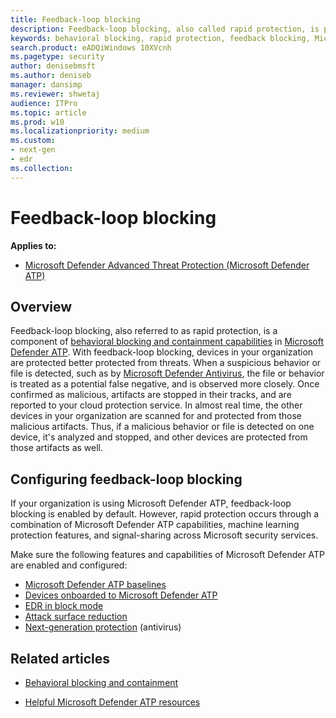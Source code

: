 ```yaml
---
title: Feedback-loop blocking
description: Feedback-loop blocking, also called rapid protection, is part of behavioral blocking and containment capabilities in Microsoft Defender ATP
keywords: behavioral blocking, rapid protection, feedback blocking, Microsoft Defender ATP
search.product: eADQiWindows 10XVcnh
ms.pagetype: security
author: denisebmsft
ms.author: deniseb
manager: dansimp
ms.reviewer: shwetaj
audience: ITPro 
ms.topic: article 
ms.prod: w10 
ms.localizationpriority: medium
ms.custom: 
- next-gen
- edr
ms.collection: 
---
```


# Feedback-loop blocking

**Applies to:**

- [Microsoft Defender Advanced Threat Protection (Microsoft Defender ATP)](https://go.microsoft.com/fwlink/p/?linkid=2069559)

## Overview

Feedback-loop blocking, also referred to as rapid protection, is a component of [behavioral blocking and containment capabilities](https://docs.microsoft.com/windows/security/threat-protection/microsoft-defender-atp/behavioral-blocking-containment) in [Microsoft Defender ATP](https://docs.microsoft.com/windows/security/threat-protection/). With feedback-loop blocking, devices in your organization are protected better protected from threats. When a suspicious behavior or file is detected, such as by [Microsoft Defender Antivirus](https://docs.microsoft.com/windows/security/threat-protection/windows-defender-antivirus/windows-defender-antivirus-in-windows-10), the file or behavior is treated as a potential false negative, and is observed more closely. Once confirmed as malicious, artifacts are stopped in their tracks, and are reported to your cloud protection service. In almost real time, the other devices in your organization are scanned for and protected from those malicious artifacts. Thus, if a malicious behavior or file is detected on one device, it's analyzed and stopped, and other devices are protected from those artifacts as well. 

## Configuring feedback-loop blocking

If your organization is using Microsoft Defender ATP, feedback-loop blocking is enabled by default. However, rapid protection occurs through a combination of Microsoft Defender ATP capabilities, machine learning protection features, and signal-sharing across Microsoft security services.

Make sure the following features and capabilities of Microsoft Defender ATP are enabled and configured:
- [Microsoft Defender ATP baselines](https://docs.microsoft.com/windows/security/threat-protection/microsoft-defender-atp/configure-machines-security-baseline)
- [Devices onboarded to Microsoft Defender ATP](https://docs.microsoft.com/windows/security/threat-protection/microsoft-defender-atp/onboard-configure)
- [EDR in block mode](https://docs.microsoft.com/windows/security/threat-protection/microsoft-defender-atp/edr-in-block-mode)
- [Attack surface reduction](https://docs.microsoft.com/windows/security/threat-protection/microsoft-defender-atp/attack-surface-reduction)
- [Next-generation protection](https://docs.microsoft.com/windows/security/threat-protection/windows-defender-antivirus/configure-windows-defender-antivirus-features) (antivirus)

## Related articles

- [Behavioral blocking and containment](behavioral-blocking-containment.md)

- [Helpful Microsoft Defender ATP resources](https://docs.microsoft.com/windows/security/threat-protection/microsoft-defender-atp/helpful-resources)


